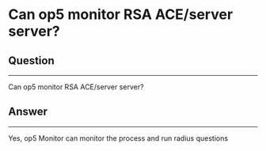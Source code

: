 # Can op5 monitor RSA ACE/server server?

## Question

* * * * *

Can op5 monitor RSA ACE/server server?

## Answer

* * * * *

Yes, op5 Monitor can monitor the process and run radius questions

